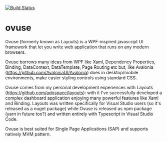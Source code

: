 [![Build Status](https://travis-ci.org/adospace/ovuse.svg?branch=master)](https://travis-ci.org/adospace/ovuse)

# ovuse
Ovuse (formerly known as Layouts) is a WPF-inspired javascript UI framework that let you write web application that runs on any modern browsers.

Ovuse borrows many ideas from WPF like Xaml, Dependency Properties, Binding, DataContext, DataTemplate, Page Routing etc but, like Avalonia (https://github.com/AvaloniaUI/Avalonia) does in desktop/mobile environments, make easier styling controls using standard CSS.

Ovuse comes from my personal development experiences with Layouts (https://github.com/adospace/layouts): with it I've successfully developed a complex dashboard application enjoying many powerful features like Xaml and Binding. Layouts was written specifically for Visual Studio users (so it's released as a nuget package) while Ovuse is released as npm package (yarn in future too?) and written entirely with Typescript in Visual Studio Code.

Ovuse is best suited for Single Page Applications (SAP) and supports natively MVM pattern.
